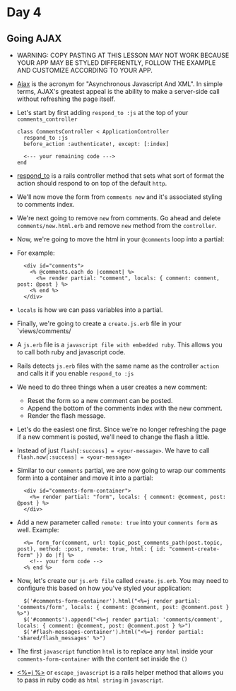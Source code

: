 # Day 4

## Going AJAX

- WARNING: COPY PASTING AT THIS LESSON MAY NOT WORK BECAUSE YOUR APP MAY BE STYLED DIFFERENTLY, FOLLOW THE EXAMPLE AND CUSTOMIZE ACCORDING TO YOUR APP.

- [Ajax](https://developer.mozilla.org/en-US/docs/AJAX/Getting_Started) is the acronym for "Asynchronous Javascript And XML". In simple terms,
AJAX's greatest appeal is the ability to make a server-side call without refreshing the page itself.

- Let's start by first adding `respond_to :js` at the top of your `comments_controller`

  ```
  class CommentsController < ApplicationController
    respond_to :js
    before_action :authenticate!, except: [:index]

    <--- your remaining code --->
  end
  ```

- [respond_to](http://apidock.com/rails/ActionController/MimeResponds/InstanceMethods/respond_to) is a rails controller
method that sets what sort of format the action should respond to on top of the default `http`.

- We'll now move the form from `comments new` and it's associated styling to comments index.

- We're next going to remove `new` from comments. Go ahead and delete `comments/new.html.erb` and remove `new` method
from the `controller`.

- Now, we're going to move the html in your `@comments` loop into a partial:

- For example:

  ```
    <div id="comments">
      <% @comments.each do |comment| %>
        <%= render partial: "comment", locals: { comment: comment, post: @post } %>
      <% end %>
    </div>
  ```

- `locals` is how we can pass variables into a partial.

- Finally, we're going to create a `create.js.erb` file in your `views/comments/

- A `js.erb` file is a `javascript file with embedded ruby`. This allows you to call both ruby and javascript code.

- Rails detects `js.erb` files with the same name as the controller `action` and calls it if you enable `respond_to :js`

- We need to do three things when a user creates a new comment:
  - Reset the form so a new comment can be posted.
  - Append the bottom of the comments index with the new comment.
  - Render the flash message.

- Let's do the easiest one first. Since we're no longer refreshing the page if a new comment is posted, we'll need to change the flash a little.

- Instead of just `flash[:success] = <your-message>`. We have to call `flash.now[:success] = <your-message>`

- Similar to our `comments` partial, we are now going to wrap our comments form into a container and move it into a partial:

  ```
    <div id="comments-form-container">
      <%= render partial: "form", locals: { comment: @comment, post: @post } %>
    </div>
  ```

- Add a new parameter called `remote: true` into your `comments form` as well. Example:
  ```
    <%= form_for(comment, url: topic_post_comments_path(post.topic, post), method: :post, remote: true, html: { id: "comment-create-form" }) do |f| %>
      <!-- your form code -->
    <% end %>
  ```

- Now, let's create our `js.erb file` called `create.js.erb`. You may need to configure this based on how you've styled your application:

  ```
    $('#comments-form-container').html("<%=j render partial: 'comments/form', locals: { comment: @comment, post: @comment.post } %>")
    $('#comments').append("<%=j render partial: 'comments/comment', locals: { comment: @comment, post: @comment.post } %>")
    $('#flash-messages-container').html("<%=j render partial: 'shared/flash_messages' %>")
  ```

- The first `javascript` function `html` is to replace any `html` inside your `comments-form-container` with the content set inside the `()`

- [<%=j %>](http://apidock.com/rails/ActionView/Helpers/JavaScriptHelper/escape_javascript) or `escape_javascript` is a rails helper method that allows you
to pass in ruby code as `html string` in `javascript`.
